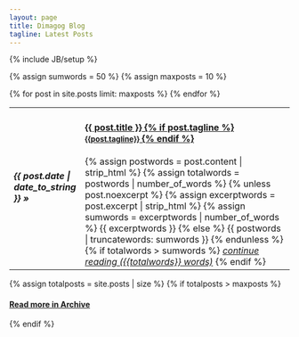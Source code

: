 ```yaml
---
layout: page
title: Dimagog Blog
tagline: Latest Posts
---
```

{% include JB/setup %}

{% assign sumwords = 50 %}
{% assign maxposts = 10 %}

<table class="posts">
  {% for post in site.posts limit: maxposts %}
    <tr>
      <td>
        <h5><i>{{ post.date | date_to_string }}</i> &raquo;</h5>
      </td>
      <td width="85%">
        <h4><a href="{{ BASE_PATH }}{{ post.url }}">
          {{ post.title }}
          {% if post.tagline %}
            <small>{{post.tagline}}</small>
          {% endif %}
        </a></h4>
        {% assign postwords = post.content | strip_html %}
        {% assign totalwords = postwords | number_of_words %}
        {% unless post.noexcerpt %}
          {% assign excerptwords = post.excerpt | strip_html %}
          {% assign sumwords = excerptwords | number_of_words %}
          <span>{{ excerptwords }}</span>
        {% else %}
          <span>{{ postwords | truncatewords: sumwords }}</span>
        {% endunless %}
        {% if totalwords > sumwords %}
          <a href="{{ BASE_PATH }}{{ post.url }}"><i>continue reading ({{totalwords}} words)</i></a>
        {% endif %}
      </td>
    </tr>
  {% endfor %}
</table>
{% assign totalposts = site.posts | size %}
{% if totalposts > maxposts %}
<h4><a href="{{ site.url }}{{site.JB.archive_path}}">Read more in Archive</a></h4>
{% endif %}
